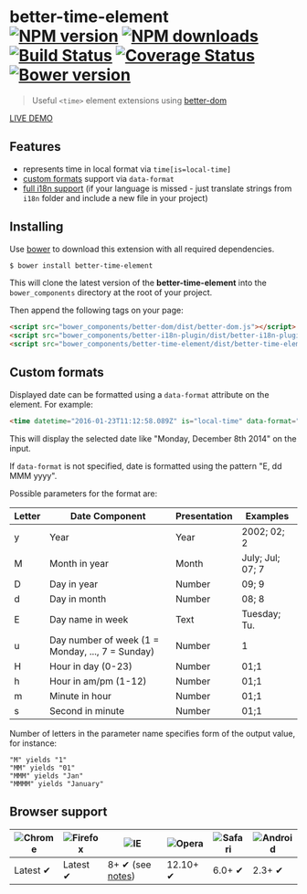 # better-time-element<br>[![NPM version][npm-version]][npm-url] [![NPM downloads][npm-downloads]][npm-url] [![Build Status][travis-image]][travis-url] [![Coverage Status][coveralls-image]][coveralls-url] [![Bower version][bower-image]][bower-url]
> Useful `<time>` element extensions using [better-dom](https://github.com/chemerisuk/better-dom)

[LIVE DEMO](http://chemerisuk.github.io/better-time-element/)

## Features
* represents time in local format via `time[is=local-time]`
* [custom formats](#custom-formats) support via `data-format`
* [full i18n support](https://github.com/chemerisuk/better-i18n-plugin#multilingual-live-extensions) (if your language is missed - just translate strings from `i18n` folder and include a new file in your project)

## Installing
Use [bower](http://bower.io/) to download this extension with all required dependencies.

```sh
$ bower install better-time-element
```

This will clone the latest version of the __better-time-element__ into the `bower_components` directory at the root of your project.

Then append the following tags on your page:

```html
<script src="bower_components/better-dom/dist/better-dom.js"></script>
<script src="bower_components/better-i18n-plugin/dist/better-i18n-plugin.js"></script>
<script src="bower_components/better-time-element/dist/better-time-element.js"></script>
```

## Custom formats
Displayed date can be formatted using a `data-format` attribute on the element. For example:

```html
<time datetime="2016-01-23T11:12:58.089Z" is="local-time" data-format="EE, MMMM dd'th' yyyy"></time>
```

This will display the selected date like "Monday, December 8th 2014" on the input.

If `data-format` is not specified, date is formatted using the pattern "E, dd MMM yyyy".

Possible parameters for the format are:

|Letter |Date Component                                   |Presentation |Examples         |
|-------|-------------------------------------------------|-------------|-----------------|
|y      |Year                                             |Year         |2002; 02; 2      |
|M      |Month in year                                    |Month        |July; Jul; 07; 7 |
|D      |Day in year                                      |Number       |09; 9           |
|d      |Day in month                                     |Number       |08; 8            |
|E      |Day name in week                                 |Text         |Tuesday; Tu.     |
|u      |Day number of week (1 = Monday, ..., 7 = Sunday) |Number       |1                |
|H      |Hour in day (0-23) |Number       |01;1                |
|h      |Hour in am/pm (1-12) |Number       |01;1                |
|m      |Minute in hour |Number       |01;1                |
|s      |Second in minute |Number       |01;1                |

Number of letters in the parameter name specifies form of the output value, for instance:

```
"M" yields "1"
"MM" yields "01"
"MMM" yields "Jan"
"MMMM" yields "January"
```

## Browser support
![Chrome](https://raw.github.com/alrra/browser-logos/master/chrome/chrome_48x48.png) | ![Firefox](https://raw.github.com/alrra/browser-logos/master/firefox/firefox_48x48.png) | ![IE](https://raw.github.com/alrra/browser-logos/master/internet-explorer/internet-explorer_48x48.png) | ![Opera](https://raw.github.com/alrra/browser-logos/master/opera/opera_48x48.png) | ![Safari](https://raw.github.com/alrra/browser-logos/master/safari/safari_48x48.png) | ![Android](https://raw.github.com/alrra/browser-logos/master/android/android_48x48.png) 
--- | --- | --- | --- | --- | --- |
Latest ✔ | Latest ✔ | 8+ ✔ (see [notes](https://github.com/chemerisuk/better-dom#notes-about-old-ies)) | 12.10+ ✔ | 6.0+ ✔ | 2.3+ ✔ |

[npm-url]: https://www.npmjs.com/package/better-time-element
[npm-version]: https://img.shields.io/npm/v/better-time-element.svg
[npm-downloads]: https://img.shields.io/npm/dt/better-time-element.svg

[travis-url]: http://travis-ci.org/chemerisuk/better-time-element
[travis-image]: http://img.shields.io/travis/chemerisuk/better-time-element/master.svg

[coveralls-url]: https://coveralls.io/r/chemerisuk/better-time-element
[coveralls-image]: http://img.shields.io/coveralls/chemerisuk/better-time-element/master.svg

[bower-url]: https://github.com/chemerisuk/better-time-element
[bower-image]: http://img.shields.io/bower/v/better-time-element.svg

